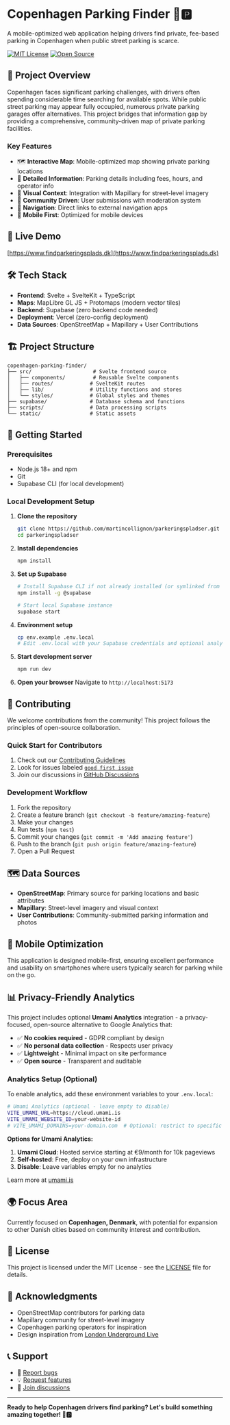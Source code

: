 # Copenhagen Parking Finder 🚗🅿️

A mobile-optimized web application helping drivers find private, fee-based parking in Copenhagen when public street parking is scarce.

[![MIT License](https://img.shields.io/badge/License-MIT-green.svg)](https://choosealicense.com/licenses/mit/)
[![Open Source](https://badges.frapsoft.com/os/v1/open-source.svg?v=103)](https://opensource.org/)

## 🎯 Project Overview

Copenhagen faces significant parking challenges, with drivers often spending considerable time searching for available spots. While public street parking may appear fully occupied, numerous private parking garages offer alternatives. This project bridges that information gap by providing a comprehensive, community-driven map of private parking facilities.

### Key Features

- 🗺️ **Interactive Map**: Mobile-optimized map showing private parking locations
- 📍 **Detailed Information**: Parking details including fees, hours, and operator info
- 📸 **Visual Context**: Integration with Mapillary for street-level imagery
- 👥 **Community Driven**: User submissions with moderation system
- 🧭 **Navigation**: Direct links to external navigation apps
- 📱 **Mobile First**: Optimized for mobile devices

## 🚀 Live Demo

[https://www.findparkeringsplads.dk](https://www.findparkeringsplads.dk)

## 🛠️ Tech Stack

- **Frontend**: Svelte + SvelteKit + TypeScript
- **Maps**: MapLibre GL JS + Protomaps (modern vector tiles)
- **Backend**: Supabase (zero backend code needed)
- **Deployment**: Vercel (zero-config deployment)
- **Data Sources**: OpenStreetMap + Mapillary + User Contributions

## 🏗️ Project Structure

```
copenhagen-parking-finder/
├── src/                    # Svelte frontend source
│   ├── components/         # Reusable Svelte components
│   ├── routes/            # SvelteKit routes
│   ├── lib/               # Utility functions and stores
│   └── styles/            # Global styles and themes
├── supabase/              # Database schema and functions
├── scripts/               # Data processing scripts
└── static/                # Static assets
```

## 🚦 Getting Started

### Prerequisites

- Node.js 18+ and npm
- Git
- Supabase CLI (for local development)

### Local Development Setup

1. **Clone the repository**
   ```bash
   git clone https://github.com/martincollignon/parkeringspladser.git
   cd parkeringspladser
   ```

2. **Install dependencies**
   ```bash
   npm install
   ```

3. **Set up Supabase**
   ```bash
   # Install Supabase CLI if not already installed (or symlinked from node_modules)
   npm install -g @supabase
   
   # Start local Supabase instance
   supabase start
   ```

4. **Environment setup**
   ```bash
   cp env.example .env.local
   # Edit .env.local with your Supabase credentials and optional analytics
   ```

5. **Start development server**
   ```bash
   npm run dev
   ```

6. **Open your browser**
   Navigate to `http://localhost:5173`

## 🤝 Contributing

We welcome contributions from the community! This project follows the principles of open-source collaboration.

### Quick Start for Contributors

1. Check out our [Contributing Guidelines](CONTRIBUTING.md)
2. Look for issues labeled [`good first issue`](https://github.com/martincollignon/parkeringspladser/labels/good%20first%20issue)
3. Join our discussions in [GitHub Discussions](https://github.com/martincollignon/parkeringspladser/discussions)

### Development Workflow

1. Fork the repository
2. Create a feature branch (`git checkout -b feature/amazing-feature`)
3. Make your changes
4. Run tests (`npm test`)
5. Commit your changes (`git commit -m 'Add amazing feature'`)
6. Push to the branch (`git push origin feature/amazing-feature`)
7. Open a Pull Request

## 🗺️ Data Sources

- **OpenStreetMap**: Primary source for parking locations and basic attributes
- **Mapillary**: Street-level imagery and visual context
- **User Contributions**: Community-submitted parking information and photos

## 📱 Mobile Optimization

This application is designed mobile-first, ensuring excellent performance and usability on smartphones where users typically search for parking while on the go.

## 📊 Privacy-Friendly Analytics

This project includes optional **Umami Analytics** integration - a privacy-focused, open-source alternative to Google Analytics that:

- ✅ **No cookies required** - GDPR compliant by design
- ✅ **No personal data collection** - Respects user privacy
- ✅ **Lightweight** - Minimal impact on site performance
- ✅ **Open source** - Transparent and auditable

### Analytics Setup (Optional)

To enable analytics, add these environment variables to your `.env.local`:

```bash
# Umami Analytics (optional - leave empty to disable)
VITE_UMAMI_URL=https://cloud.umami.is
VITE_UMAMI_WEBSITE_ID=your-website-id
# VITE_UMAMI_DOMAINS=your-domain.com  # Optional: restrict to specific domains
```

**Options for Umami Analytics:**
1. **Umami Cloud**: Hosted service starting at €9/month for 10k pageviews
2. **Self-hosted**: Free, deploy on your own infrastructure
3. **Disable**: Leave variables empty for no analytics

Learn more at [umami.is](https://umami.is)

## 🌍 Focus Area

Currently focused on **Copenhagen, Denmark**, with potential for expansion to other Danish cities based on community interest and contribution.

## 📄 License

This project is licensed under the MIT License - see the [LICENSE](LICENSE) file for details.

## 🙏 Acknowledgments

- OpenStreetMap contributors for parking data
- Mapillary community for street-level imagery
- Copenhagen parking operators for inspiration
- Design inspiration from [London Underground Live](https://www.londonunderground.live/)

## 📞 Support

- 🐛 [Report bugs](https://github.com/martincollignon/parkeringspladser/issues/new?template=bug_report.md)
- 💡 [Request features](https://github.com/martincollignon/parkeringspladser/issues/new?template=feature_request.md)
- 💬 [Join discussions](https://github.com/martincollignon/parkeringspladser/discussions)

---

**Ready to help Copenhagen drivers find parking? Let's build something amazing together! 🚗🅿️**
